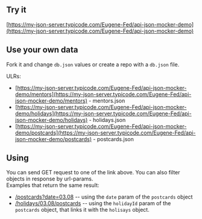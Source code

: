 ## Try it

[https://my-json-server.typicode.com/Eugene-Fed/api-json-mocker-demo](https://my-json-server.typicode.com/Eugene-Fed/api-json-mocker-demo)

## Use your own data

Fork it and change `db.json` values or create a repo with a `db.json` file.

ULRs:
- [https://my-json-server.typicode.com/Eugene-Fed/api-json-mocker-demo/mentors](https://my-json-server.typicode.com/Eugene-Fed/api-json-mocker-demo/mentors) - mentors.json
- [https://my-json-server.typicode.com/Eugene-Fed/api-json-mocker-demo/holidays](https://my-json-server.typicode.com/Eugene-Fed/api-json-mocker-demo/holidays) - holidays.json
- [https://my-json-server.typicode.com/Eugene-Fed/api-json-mocker-demo/postcards](https://my-json-server.typicode.com/Eugene-Fed/api-json-mocker-demo/postcards) - postcards.json

## Using
You can send GET request to one of the link above. You can also filter objects in response by url-params.  
Examples that return the same result:
- [/postcards?date=03.08](https://my-json-server.typicode.com/Eugene-Fed/api-json-mocker-demo/postcards?date=03.08) -- using the `date` param of the `postcards` object
- [/holidays/03.08/postcards](https://my-json-server.typicode.com/Eugene-Fed/api-json-mocker-demo/holidays/03.08/postcards) -- using the `holidayId` param of the `postcards` object, that links it with the `holisays` object.

